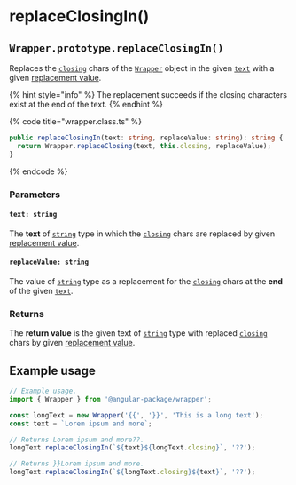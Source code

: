 # replaceClosingIn()

## `Wrapper.prototype.replaceClosingIn()`

Replaces the [`closing`](../../wrap/accessors/get-closing.md) chars of the [`Wrapper`](../overview.md) object in the given [`text`](replaceclosingin.md#text-string) with a given [replacement value](replaceclosingin.md#replacevalue-string).

{% hint style="info" %}
The replacement succeeds if the closing characters exist at the end of the text.
{% endhint %}

{% code title="wrapper.class.ts" %}
```typescript
public replaceClosingIn(text: string, replaceValue: string): string {
  return Wrapper.replaceClosing(text, this.closing, replaceValue);
}
```
{% endcode %}

### Parameters

#### `text: string`

The **text** of [`string`](https://developer.mozilla.org/en-US/docs/Web/JavaScript/Reference/Global\_Objects/String) type in which the [`closing`](../../wrap/accessors/get-closing.md) chars are replaced by given [replacement value](replaceclosingin.md#replacevalue-string).

#### `replaceValue: string`

The value of [`string`](https://developer.mozilla.org/en-US/docs/Web/JavaScript/Reference/Global\_Objects/String) type as a replacement for the [`closing`](../../wrap/accessors/get-closing.md) chars at the **end** of the given [`text`](replaceclosingin.md#text-string).

### Returns

The **return value** is the given text of [`string`](https://developer.mozilla.org/en-US/docs/Web/JavaScript/Reference/Global\_Objects/String) type with replaced [`closing`](../../wrap/accessors/get-closing.md) chars by given [replacement value](replaceclosingin.md#replacevalue-string).

## Example usage

```typescript
// Example usage.
import { Wrapper } from '@angular-package/wrapper';

const longText = new Wrapper('{{', '}}', 'This is a long text');
const text = `Lorem ipsum and more`;

// Returns Lorem ipsum and more??.
longText.replaceClosingIn(`${text}${longText.closing}`, '??');

// Returns }}Lorem ipsum and more.
longText.replaceClosingIn(`${longText.closing}${text}`, '??');
```
